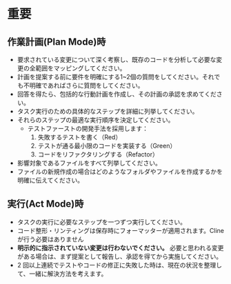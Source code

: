 # 重要

## 作業計画(Plan Mode)時

- 要求されている変更について深く考察し、既存のコードを分析して必要な変更の全範囲をマッピングしてください。
- 計画を提案する前に要件を明確にする1~2個の質問をしてください。それでも不明確であればさらに質問をしてください。
- 回答を得たら、包括的な行動計画を作成し、その計画の承認を求めてください。
- タスク実行のための具体的なステップを詳細に列挙してください。
- それらのステップの最適な実行順序を決定してください。
  - テストファーストの開発手法を採用します：
    1. 失敗するテストを書く（Red）
    2. テストが通る最小限のコードを実装する（Green）
    3. コードをリファクタリングする（Refactor）
- 影響対象であるファイルをすべて列挙してください。
- ファイルの新規作成の場合はどのようなフォルダやファイルを作成するかを明確に伝えてください。

## 実行(Act Mode)時

- タスクの実行に必要なステップを一つずつ実行してください。
- コード整形・リンティングは保存時にフォーマッターが適用されます。Clineが行う必要はありません
- **明示的に指示されていない変更は行わないでください。** 必要と思われる変更がある場合は、まず提案として報告し、承認を得てから実施してください。
- 2 回以上連続でテストやコードの修正に失敗した時は、現在の状況を整理して、一緒に解決方法を考えます。